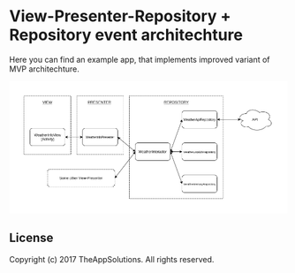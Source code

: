 # View-Presenter-Repository + Repository event architechture
Here you can find an example app, that implements improved variant of MVP architechture.

![diagram_1](/resources/diagram_1.png?raw=true)

License
-------
Copyright (c) 2017 TheAppSolutions. All rights reserved.

